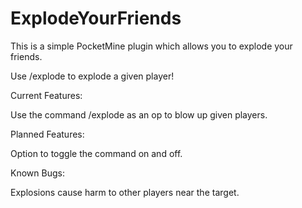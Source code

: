 # ExplodeYourFriends
This is a simple PocketMine plugin which allows you to explode your friends.

Use /explode <player> to explode a given player!

Current Features:

Use the command /explode as an op to blow up given players.

Planned Features:

Option to toggle the command on and off.

Known Bugs:

Explosions cause harm to other players near the target.
